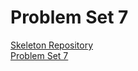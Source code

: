 # Problem Set 7

<a href="https://github.com/ap-java-ucvts/pset-7-skeleton" target="_blank">Skeleton Repository</a><br/>
<a href="https://github.com/mercuryhg31/pset-7" target="_blank">Problem Set 7</a>

